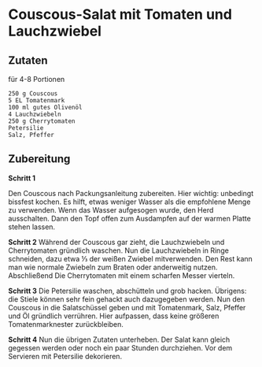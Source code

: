 # Couscous-Salat mit Tomaten und Lauchzwiebel
## Zutaten
für 4-8 Portionen
 ```
250 g Couscous
5 EL Tomatenmark
100 ml gutes Olivenöl
4 Lauchzwiebeln
250 g Cherrytomaten
Petersilie
Salz, Pfeffer
```

## Zubereitung
**Schritt 1**

Den Couscous nach Packungsanleitung zubereiten. Hier wichtig: unbedingt bissfest kochen. Es hilft, etwas weniger Wasser als die empfohlene Menge zu verwenden. Wenn das Wasser aufgesogen wurde, den Herd ausschalten. Dann den Topf offen zum Ausdampfen auf der warmen Platte stehen lassen.

**Schritt 2**
Während der Couscous gar zieht, die Lauchzwiebeln und Cherrytomaten gründlich waschen. Nun die Lauchzwiebeln in Ringe schneiden, dazu etwa ⅓ der weißen Zwiebel mitverwenden. Den Rest kann man wie normale Zwiebeln zum Braten oder anderweitig nutzen. Abschließend Die Cherrytomaten mit einem scharfen Messer vierteln.

**Schritt 3**
Die Petersilie waschen, abschütteln und grob hacken. Übrigens: die Stiele können sehr fein gehackt auch dazugegeben werden. Nun den Couscous in die Salatschüssel geben und mit Tomatenmark, Salz, Pfeffer und Öl gründlich verrühren. Hier aufpassen, dass keine größeren Tomatenmarknester zurückbleiben.

**Schritt 4**
Nun die übrigen Zutaten unterheben. Der Salat kann gleich gegessen werden oder noch ein paar Stunden durchziehen. Vor dem Servieren mit Petersilie dekorieren.